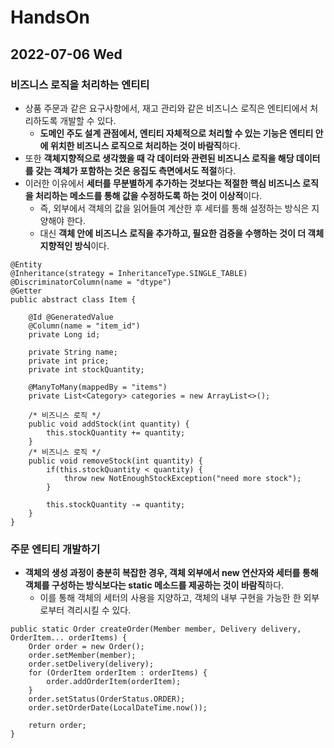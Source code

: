 # HandsOn
## 2022-07-06 Wed

### 비즈니스 로직을 처리하는 엔티티
* 상품 주문과 같은 요구사항에서, 재고 관리와 같은 비즈니스 로직은 엔티티에서 처리하도록 개발할 수 있다.
  * **도메인 주도 설계 관점에서, 엔티티 자체적으로 처리할 수 있는 기능은 엔티티 안에 위치한 비즈니스 로직으로 처리하는 것이 바람직**하다.
* 또한 **객체지향적으로 생각했을 때 각 데이터와 관련된 비즈니스 로직을 해당 데이터를 갖는 객체가 포함하는 것은 응집도 측면에서도 적절**하다.
* 이러한 이유에서 **세터를 무분별하게 추가하는 것보다는 적절한 핵심 비즈니스 로직을 처리하는 메소드를 통해 값을 수정하도록 하는 것이 이상적**이다.
  * 즉, 외부에서 객체의 값을 읽어들여 계산한 후 세터를 통해 설정하는 방식은 지양해야 한다. 
  * 대신 **객체 안에 비즈니스 로직을 추가하고, 필요한 검증을 수행하는 것이 더 객체지향적인 방식**이다.
```
@Entity
@Inheritance(strategy = InheritanceType.SINGLE_TABLE)
@DiscriminatorColumn(name = "dtype")
@Getter
public abstract class Item {

    @Id @GeneratedValue
    @Column(name = "item_id")
    private Long id;

    private String name;
    private int price;
    private int stockQuantity;

    @ManyToMany(mappedBy = "items")
    private List<Category> categories = new ArrayList<>();

    /* 비즈니스 로직 */
    public void addStock(int quantity) {
        this.stockQuantity += quantity;
    }
    /* 비즈니스 로직 */
    public void removeStock(int quantity) {
        if(this.stockQuantity < quantity) {
            throw new NotEnoughStockException("need more stock");
        }

        this.stockQuantity -= quantity;
    }
}
```

### 주문 엔티티 개발하기
* **객체의 생성 과정이 충분히 복잡한 경우, 객체 외부에서 new 연산자와 세터를 통해 객체를 구성하는 방식보다는 static 메소드를 제공하는 것이 바람직**하다.
  * 이를 통해 객체의 세터의 사용을 지양하고, 객체의 내부 구현을 가능한 한 외부로부터 격리시킬 수 있다.
```
public static Order createOrder(Member member, Delivery delivery, OrderItem... orderItems) {
    Order order = new Order();
    order.setMember(member);
    order.setDelivery(delivery);
    for (OrderItem orderItem : orderItems) {
        order.addOrderItem(orderItem);
    }
    order.setStatus(OrderStatus.ORDER);
    order.setOrderDate(LocalDateTime.now());

    return order;
}
```